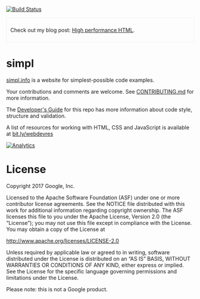 [![Build Status](https://travis-ci.org/samdutton/simpl.svg)](https://travis-ci.org/samdutton/simpl)


<div style="border: 1px solid #eee; padding: 10px">
  <p>Check out my blog post: <a href="//samdutton.wordpress.com/2015/04/02/high-performance-html/" title="Blog post about how to write clean, concise HTML">High performance HTML</a>.</p>
</div>

simpl
=====

[simpl.info](http://www.simpl.info) is a website for simplest-possible code examples.

Your contributions and comments are welcome. See [CONTRIBUTING.md](https://github.com/samdutton/simpl/blob/gh-pages/CONTRIBUTING.md) for more information.

The [Developer's Guide](https://docs.google.com/document/d/1rdetLH8RrOxPEe_fWgiHKPq8GiFG5QuSQ8YlzMMr2LI) for this repo has more information about code style, structure and validation.

A list of resources for working with HTML, CSS and JavaScript is available at [bit.ly/webdevres](https://bit.ly/webdevres)

[![Analytics](https://ga-beacon.appspot.com/UA-46871133-1/samdutton/simpl)](https://github.com/igrigorik/ga-beacon)

# License

Copyright 2017 Google, Inc.

Licensed to the Apache Software Foundation (ASF) under one or more contributor license agreements. See the NOTICE file distributed with this work for additional information regarding copyright ownership. The ASF licenses this file to you under the Apache License, Version 2.0 (the “License”); you may not use this file except in compliance with the License. You may obtain a copy of the License at

http://www.apache.org/licenses/LICENSE-2.0

Unless required by applicable law or agreed to in writing, software distributed under the License is distributed on an “AS IS” BASIS, WITHOUT WARRANTIES OR CONDITIONS OF ANY KIND, either express or implied. See the License for the specific language governing permissions and limitations under the License.

Please note: this is not a Google product.
